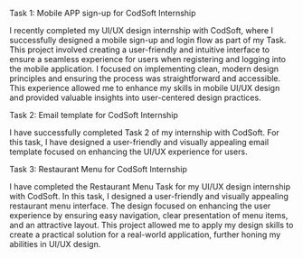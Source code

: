 Task 1: Mobile APP sign-up for CodSoft Internship


I recently completed my UI/UX design internship with CodSoft, where I successfully designed a mobile sign-up and login flow as part of my Task. This project involved creating a user-friendly and intuitive interface to ensure a seamless experience for users when registering and logging into the mobile application. I focused on implementing clean, modern design principles and ensuring the process was straightforward and accessible. This experience allowed me to enhance my skills in mobile UI/UX design and provided valuable insights into user-centered design practices.


Task 2: Email template for CodSoft Internship

I have successfully completed Task 2 of my internship with CodSoft. For this task, I have designed a user-friendly and visually appealing email template focused on enhancing the UI/UX experience for users.


Task 3: Restaurant Menu for CodSoft Internship

I have completed the Restaurant Menu Task for my UI/UX design internship with CodSoft. In this task, I designed a user-friendly and visually appealing restaurant menu interface. The design focused on enhancing the user experience by ensuring easy navigation, clear presentation of menu items, and an attractive layout. This project allowed me to apply my design skills to create a practical solution for a real-world application, further honing my abilities in UI/UX design.
